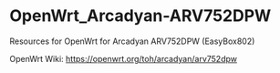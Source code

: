 # OpenWrt_Arcadyan-ARV752DPW
Resources for OpenWrt for Arcadyan ARV752DPW (EasyBox802)

OpenWrt Wiki: https://openwrt.org/toh/arcadyan/arv752dpw

